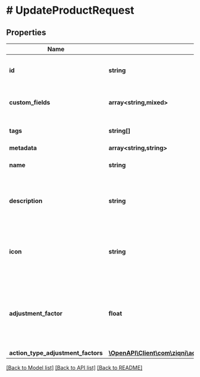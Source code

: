 # # UpdateProductRequest

## Properties

Name | Type | Description | Notes
------------ | ------------- | ------------- | -------------
**id** | **string** | A unique system generated identifier |
**custom_fields** | **array<string,mixed>** | A list of id&#39;s used to add cutom fields | [optional]
**tags** | **string[]** | A list of id&#39;s used to tag models | [optional]
**metadata** | **array<string,string>** |  | [optional]
**name** | **string** | The name of the product | [optional]
**description** | **string** | The description of the product for your reference | [optional]
**icon** | **string** | An Icon id that has been pre uploaded to the system to display for Product | [optional]
**adjustment_factor** | **float** | The multiplier to apply to source values received for this product events | [optional]
**action_type_adjustment_factors** | [**\OpenAPI\Client\com\ziqni\admin\sdk\model\ActionTypeAdjustmentFactor[]**](ActionTypeAdjustmentFactor.md) |  | [optional]

[[Back to Model list]](../../README.md#models) [[Back to API list]](../../README.md#endpoints) [[Back to README]](../../README.md)
